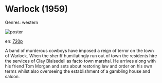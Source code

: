 # Warlock (1959)

Genres: western

![poster](http://image.tmdb.org/t/p/w500/nfmyJmhJ11eKzyv8l8U5qAHW4fk.jpg)

en:
  [720p](magnet:?xt=urn:btih:5B74423BE22F3DB68BF8D134328C91BBFF78A1B1&tr=udp://glotorrents.pw:6969/announce&tr=udp://tracker.opentrackr.org:1337/announce&tr=udp://torrent.gresille.org:80/announce&tr=udp://tracker.openbittorrent.com:80&tr=udp://tracker.coppersurfer.tk:6969&tr=udp://tracker.leechers-paradise.org:6969&tr=udp://p4p.arenabg.ch:1337&tr=udp://tracker.internetwarriors.net:1337)
  


A band of murderous cowboys have imposed a reign of terror on the town of Warlock. When the sheriff humiliatingly run out of town the residents hire the services of Clay Blaisedell as facto town marshal. He arrives along with his friend Tom Morgan and sets about restoring law and order on his own terms whilst also overseeing the establishment of a gambling house and saloon.